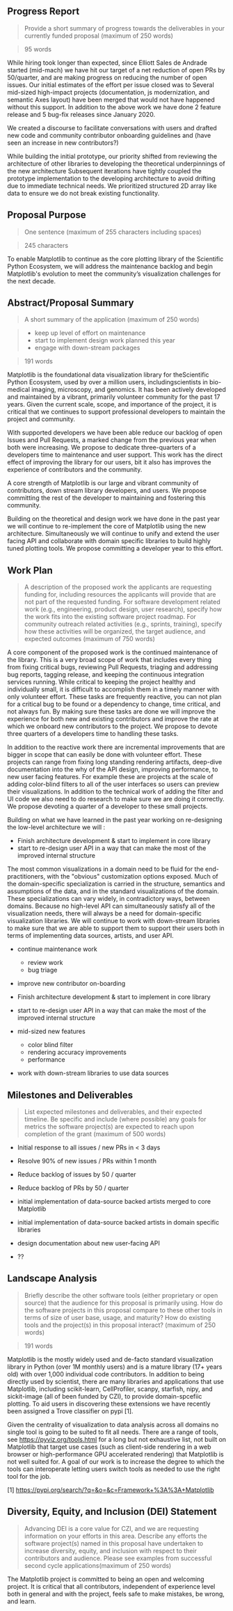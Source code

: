 ## Progress Report

> Provide a short summary of progress towards the deliverables in your
> currently funded proposal (maximum of 250 words)

> 95 words

While hiring took longer than expected, since Elliott Sales de Andrade
started (mid-mach) we have hit our target of a net reduction of open
PRs by 50/quarter, and are making progress on reducing the number of
open issues.  Our initial estimates of the effort per issue closed was
to Several mid-sized high-impact projects (documentation, js
modernization, and semantic Axes layout) have been merged that would
not have happened without this support.  In addition to the above work
we have done 2 feature release and 5 bug-fix releases since January
2020.

We created a discourse to facilitate conversations with users and drafted new code and community contributor onboarding guidelines and (have seen an increase in new contributors?)

While building the initial prototype, our priority shifted from reviewing the architecture of other libraries to developing the theoretical underpinnings of the new architecture Subsequent iterations have tightly coupled the prototype implementation to the developing architecture to avoid drifting due to immediate technical needs. We prioritized structured 2D array like data to ensure we do not break existing functionality. 


## Proposal Purpose

> One sentence (maximum of 255 characters including spaces)

> 245 characters

​​To enable Matplotlib to continue as the core plotting library of the
Scientific Python Ecosystem, we will address the maintenance backlog
and begin Matplotlib's evolution to meet the community’s visualization
challenges for the next decade.


## Abstract/Proposal Summary
> A short summary of the application ​(maximum of 250 words)

> - keep up level of effort on maintenance
> - start to implement design work planned this year
> - engage with down-stream packages

> 191 words

​​Matplotlib is the foundational data visualization library for the
​​Scientific Python Ecosystem, used by over a million users, including
​​scientists in bio-medical imaging, microscopy, and genomics.  It has
​​been actively developed and maintained by a vibrant, primarily
​​volunteer community for the past 17 years.  Given the current scale,
​​scope, and importance of the project, it is critical that we continues
​​to support professional developers to maintain the project and
​​community.

With supported developers we have been able reduce our backlog of open
Issues and Pull Requests, a marked change from the previous year when
both were increasing.  We propose to dedicate three-quarters of a
developers time to maintenance and user support.  This work has the
direct effect of improving the library for our users, bit it also has
improves the experience of contributors and the community.

A core strength of Matplotlib is our large and vibrant community of
contributors, down stream library developers, and users.  We propose
committing the rest of the developer to maintaining and fostering this
community.

Building on the theoretical and design work we have done in the past
year we will continue to re-implement the core of Matplotlib using the
new architecture.  Simultaneously we will continue to unify and extend
the user facing API and collaborate with domain specific libraries to
build highly tuned plotting tools.  We propose committing a developer
year to this effort.

## Work Plan

> A description of the proposed work the applicants are requesting
> funding for, including resources the applicants will provide that
> are not part of the requested funding. For software development
> related work (e.g., engineering, product design, user research),
> specify how the work fits into the existing software project
> roadmap. For community outreach related activities (e.g., sprints,
> training), specify how these activities will be organized, the
> target audience, and expected outcomes (maximum of 750 words)

A core component of the proposed work is the continued maintenance of
the library. This is a very broad scope of work that includes every
thing from fixing critical bugs, reviewing Pull Requests, triaging and
addressing bug reports, tagging release, and keeping the continuous
integration services running.  While critical to keeping the project
healthy and individually small, it is difficult to accomplish them in
a timely manner with only volunteer effort.  These tasks are
frequently reactive, you can not plan for a critical bug to be found
or a dependency to change, time critical, and not always fun.  By
making sure these tasks are done we will improve the experience for
both new and existing contributors and improve the rate at which we
onboard new contributors to the project.  We propose to devote three
quarters of a developers time to handling these tasks.

In addition to the reactive work there are incremental improvements
that are bigger in scope that can easily be done with volunteer
effort.  These projects can range from fixing long standing rendering
artifacts, deep-dive documentation into the why of the API design,
improving performance, to new user facing features.  For example
these are projects at the scale of adding color-blind filters to all of
the user interfaces so users can preview their visualizations.  In addition
to the technical work of adding the filter and UI code we also need to
do research to make sure we are doing it correctly.  We propose devoting
a quarter of a developer to these small projects.

Building on what we have learned in the past year working on re-designing the
low-level architecture we will :

- Finish architecture development & start to implement in core library
- start to re-design user API in a way that can make the most of the
  improved internal structure


The most common visualizations in a domain need to be fluid for the
end-practitioners, with the "obvious" customization options exposed.
Much of the domain-specific specialization is carried in the
structure, semantics and assumptions of the data, and in the standard
visualizations of the domain.  These specializations can vary widely,
in contradictory ways, between domains.  Because no high-level API can
simultaneously satisfy all of the visualization needs, there will
always be a need for domain-specific visualization libraries.  We will
continue to work with down-stream libraries to make sure that we are
able to support them to support their users both in terms of
implementing data sources, artists, and user API.

- continue maintenance work
  - review work
  - bug triage
- improve new contributor on-boarding
- Finish architecture development & start to implement in core library
- start to re-design user API in a way that can make the most of the
  improved internal structure
- mid-sized new features
  - color blind filter
  - rendering accuracy improvements
  - performance

- work with down-stream libraries to use data sources

## Milestones and Deliverables

> List expected milestones and deliverables, and their expected
> timeline. Be specific and include (where possible) any goals for
> metrics the software project(s) are expected to reach upon
> completion of the grant (maximum of 500 words)

- Initial response to all issues / new PRs in < 3 days
- Resolve 90% of new issues / PRs within 1 month
- ​​Reduce backlog of issues by 50 / quarter
- ​​Reduce backlog of PRs by 50 / quarter

- initial implementation of data-source backed artists merged to core Matplotlib
- initial implementation of data-source backed artists in domain specific libraries
- design documentation about new user-facing API
- ??


## Landscape Analysis

> Briefly describe the other software tools (either proprietary or open
> source) that the audience for this proposal is primarily using. How
> do the software projects in this proposal compare to these other
> tools in terms of size of user base, usage, and maturity? ​How do
> existing tools and the project(s) in this proposal interact? (maximum
> of 250 words)

> 191 words


Matplotlib is the mostly widely used and de-facto standard
visualization library in Python (over 1M monthly users) and is a
mature library (17+ years old) with over 1,000 individual code
contributors.  In addition to being directly used by scientist, there
are many libraries and applications that use Matplotlib, including
scikit-learn, CellProfiler, scanpy, starfish, nipy, and sickit-image
(all of been funded by CZI), to provide domain-spcefiic plotting.  To
aid users in discovering these extensions we have recently been
assigned a Trove classifier on pypi [1].

Given the centrality of visualization to data analysis across all
domains no single tool is going to be suited to fit all needs.  There
are a range of tools, see https://pyviz.org/tools.html for a long but
not exhaustive list, not built on Matplotlib that target use cases
(such as client-side rendering in a web browser or high-performance
GPU accelerated rendering) that Matplotlib is not well suited for.  A
goal of our work is to increase the degree to which the tools can
interoperate letting users switch tools as needed to use the right
tool for the job.

[1] https://pypi.org/search/?q=&o=&c=Framework+%3A%3A+Matplotlib


## Diversity, Equity, and Inclusion (DEI) Statement

> Advancing DEI is a core value for CZI, and we are requesting
> information on your efforts in this area. Describe any efforts the
> software project(s) named in this proposal have undertaken to
> increase diversity, equity, and inclusion with respect to their
> contributors and audience. Please see examples from successful second
> cycle applications ​(maximum of 250 words)

The Matplotlib project is committed to being an open and welcoming
project.  It is critical that all contributors, independent of
experience level both in general and with the project, feels safe to
make mistakes, be wrong, and learn.
